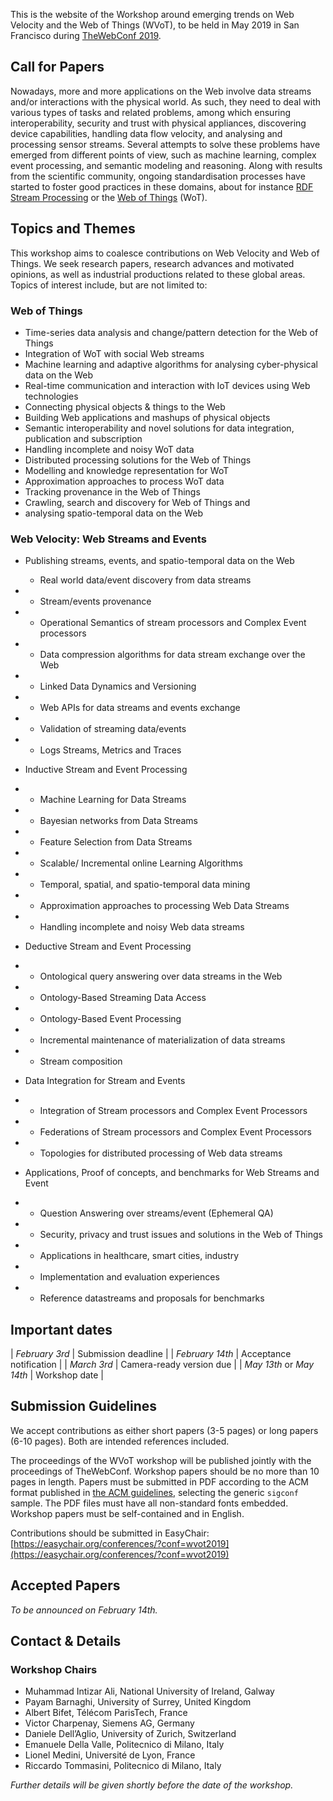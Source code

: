 This is the website of the Workshop around emerging trends on Web Velocity and
the Web of Things (WVoT), to be held in May 2019 in San Francisco during
[TheWebConf 2019](https://www2019.thewebconf.org/).

## Call for Papers

Nowadays, more and more applications on the Web involve data streams and/or
interactions with the physical world. As such, they need to deal with various
types of tasks and related problems, among which ensuring interoperability,
security and trust with physical appliances, discovering device capabilities,
handling data flow velocity, and analysing and processing sensor streams.
Several attempts to solve these problems have emerged from different points of
view, such as machine learning, complex event processing, and semantic modeling
and reasoning. Along with results from the scientific community, ongoing
standardisation processes have started to foster good practices in these
domains, about for instance
[RDF Stream Processing](https://www.w3.org/community/rsp/) or the
[Web of Things](https://www.w3.org/WoT/WG/) (WoT).

## Topics and Themes
This workshop aims to coalesce contributions on Web Velocity and Web of Things. 
We seek research papers, research advances and motivated
opinions, as well as industrial productions 
related to these global areas.
Topics of interest include, but are not limited to:

### Web of Things

 - Time-series data analysis and change/pattern detection for the Web of Things
 - Integration of WoT with social Web streams 
 - Machine learning and adaptive algorithms for analysing cyber-physical data on the Web
 - Real-time communication and interaction with IoT devices using Web technologies
 - Connecting physical objects & things to the Web
 - Building Web applications and mashups of physical objects
 - Semantic interoperability and novel solutions for data integration, publication and subscription
 - Handling incomplete and noisy WoT data 
 - Distributed processing solutions for the Web of Things
 - Modelling and knowledge representation for WoT
 - Approximation approaches to process WoT data
 - Tracking provenance in the Web of Things
 - Crawling, search and discovery for Web of Things and 
 - analysing spatio-temporal data on the Web
 
### Web Velocity: Web Streams and Events

- Publishing streams, events, and spatio-temporal data on the Web
   - Real world data/event discovery from data streams
 - - Stream/events provenance
 - - Operational Semantics of stream processors and Complex Event processors
 - - Data compression algorithms for data stream exchange over the Web
 - - Linked Data Dynamics and  Versioning 
 - - Web APIs for data streams and events exchange
 - - Validation of streaming data/events
 - - Logs Streams, Metrics and Traces

- Inductive Stream and Event Processing 
- - Machine Learning for Data Streams
- - Bayesian networks from Data Streams
- - Feature Selection from Data Streams
- - Scalable/ Incremental online Learning Algorithms
- - Temporal, spatial, and spatio-temporal data mining
- - Approximation approaches to processing Web Data Streams
- - Handling incomplete and noisy Web data streams

- Deductive Stream and Event Processing
- - Ontological query answering over data streams in the Web
- - Ontology-Based Streaming Data Access
- - Ontology-Based Event Processing
- - Incremental maintenance of materialization of data streams
- - Stream composition

- Data Integration for Stream and Events
- - Integration of Stream processors and Complex Event Processors
- - Federations of Stream processors and Complex Event Processors
- - Topologies for distributed processing of Web data streams

- Applications, Proof of concepts, and benchmarks for Web Streams and Event 
- - Question Answering over streams/event (Ephemeral QA)
- - Security, privacy and trust issues and solutions in the Web of Things
- - Applications in healthcare, smart cities, industry
- - Implementation and evaluation experiences
- - Reference datastreams and proposals for benchmarks

## Important dates

| *February 3rd* | Submission deadline |
| *February 14th* | Acceptance notification |
| *March 3rd* | Camera-ready version due |
| *May 13th* or *May 14th* | Workshop date |

## Submission Guidelines

We accept contributions as either short papers (3-5 pages) or long papers
(6-10 pages). Both are intended references included.

The proceedings of the WVoT workshop will be published jointly with the
proceedings of TheWebConf. Workshop papers should be no more than 10 pages in
length. Papers must be submitted in PDF according to the ACM format published
in [the ACM guidelines](www.acm.org/publications/proceedings-template),
selecting the generic `sigconf` sample. The PDF files must have all
non-standard fonts embedded. Workshop papers must be self-contained and in
English.

Contributions should be submitted in EasyChair: [https://easychair.org/conferences/?conf=wvot2019](https://easychair.org/conferences/?conf=wvot2019)

## Accepted Papers

_To be announced on February 14th._

## Contact & Details

### Workshop Chairs

 - Muhammad Intizar Ali, National University of Ireland, Galway
 - Payam Barnaghi, University of Surrey, United Kingdom
 - Albert Bifet, Télécom ParisTech, France
 - Victor Charpenay, Siemens AG, Germany
 - Daniele Dell’Aglio, University of Zurich, Switzerland
 - Emanuele Della Valle, Politecnico di Milano, Italy
 - Lionel Medini, Université de Lyon, France
 - Riccardo Tommasini, Politecnico di Milano, Italy

_Further details will be given shortly before the date of the workshop._
